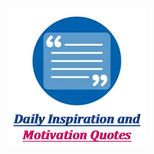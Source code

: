 <p align="center"> 
	<img src="https://github.com/Careerdost/DailyInspirationalQuotes/blob/master/android/images/inspiration-quotes-logo.webp" width=220 height=220>
</p>
